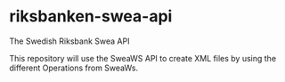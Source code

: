 # riksbanken-swea-api
The Swedish Riksbank Swea API 

This repository will use the SweaWS API to create XML files by using the different Operations from SweaWs.

